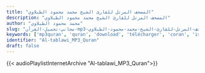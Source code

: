 ```yaml
---
title: "المصحف المرتل للقارئ الشيخ محمد محمود الطبلاوي"
description: "المصحف المرتل للقارئ الشيخ محمد محمود الطبلاوي"
author: "محمد محمود الطبلاوي"
slug: "مجاني-تحميل-القرآن-mp3-المصحف-المرتل-للقارئ-الشيخ-محمد-محمود-الطبلاوي"
keywords: ['mp3quran', 'quran', 'download', 'télécharger', 'coran', 'islam', 'al-tablawi', 'altablawi', 'altablaoui', 'al-tablaoui', 'attablawi', 'attablaoui', 'محمد', 'محمود', 'الطبلاوي', 'قرآن', 'مصحف', 'مرتل', 'مجود', 'القرآن', 'الكريم', 'المصحف', 'المرتل', 'المجود', 'إسلام', 'تحميل']
identifier: "Al-tablawi_MP3_Quran"
draft: false
---
```


{{< audioPlaylistInternetArchive "Al-tablawi_MP3_Quran">}}
